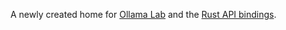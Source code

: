 A newly created home for [Ollama Lab](https://github.com/ollama-lab/ollama-lab) and the [Rust API bindings](https://github.com/ollama-lab/ollama-rest-rs).
